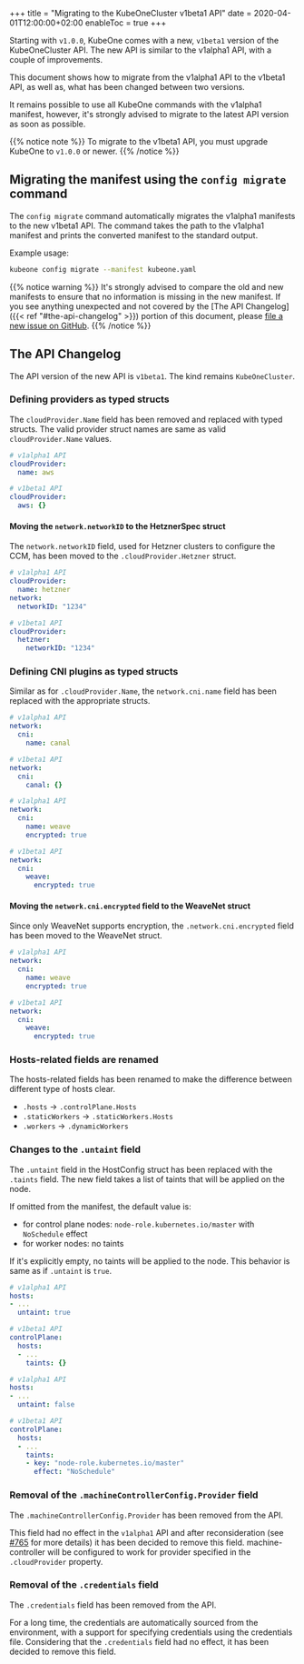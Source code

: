 +++
title = "Migrating to the KubeOneCluster v1beta1 API"
date = 2020-04-01T12:00:00+02:00
enableToc = true
+++

Starting with `v1.0.0`, KubeOne comes with a new, `v1beta1` version of the
KubeOneCluster API. The new API is similar to the v1alpha1 API, with
a couple of improvements.

This document shows how to migrate from the v1alpha1 API to the v1beta1
API, as well as, what has been changed between two versions.

It remains possible to use all KubeOne commands with the v1alpha1 manifest,
however, it's strongly advised to migrate to the latest API version as soon
as possible.

{{% notice note %}}
To migrate to the v1beta1 API, you must upgrade KubeOne to `v1.0.0` or newer.
{{% /notice %}}

## Migrating the manifest using the `config migrate` command

The `config migrate` command automatically migrates the v1alpha1 manifests to
the new v1beta1 API. The command takes the path to the v1alpha1 manifest
and prints the converted manifest to the standard output.

Example usage:

```bash
kubeone config migrate --manifest kubeone.yaml
```

{{% notice warning %}}
It's strongly advised to compare the old and new manifests to ensure that no
information is missing in the new manifest. If you see anything unexpected
and not covered by the [The API Changelog]({{< ref "#the-api-changelog" >}}) portion of this document, please
[file a new issue on GitHub](https://github.com/kubermatic/kubeone/issues/new?labels=kind%2Fbug&template=bug-report.md).
{{% /notice %}}

## The API Changelog

The API version of the new API is `v1beta1`. The kind remains `KubeOneCluster`.

### Defining providers as typed structs

The `cloudProvider.Name` field has been removed and replaced with typed
structs. The valid provider struct names are same as valid
`cloudProvider.Name` values.

```yaml
# v1alpha1 API
cloudProvider:
  name: aws

# v1beta1 API
cloudProvider:
  aws: {}
```

#### Moving the `network.networkID` to the HetznerSpec struct

The `network.networkID` field, used for Hetzner clusters to configure the CCM,
has been moved to the `.cloudProvider.Hetzner` struct.

```yaml
# v1alpha1 API
cloudProvider:
  name: hetzner
network:
  networkID: "1234"

# v1beta1 API
cloudProvider:
  hetzner:
    networkID: "1234"
```

### Defining CNI plugins as typed structs

Similar as for `.cloudProvider.Name`, the `network.cni.name` field has been
replaced with the appropriate structs.

```yaml
# v1alpha1 API
network:
  cni:
    name: canal

# v1beta1 API
network:
  cni:
    canal: {}
```

```yaml
# v1alpha1 API
network:
  cni:
    name: weave
    encrypted: true

# v1beta1 API
network:
  cni:
    weave:
      encrypted: true
```

#### Moving the `network.cni.encrypted` field to the WeaveNet struct

Since only WeaveNet supports encryption, the `.network.cni.encrypted` field has
been moved to the WeaveNet struct.

```yaml
# v1alpha1 API
network:
  cni:
    name: weave
    encrypted: true

# v1beta1 API
network:
  cni:
    weave:
      encrypted: true
```

### Hosts-related fields are renamed

The hosts-related fields has been renamed to make the difference between
different type of hosts clear.

* `.hosts` -> `.controlPlane.Hosts`
* `.staticWorkers` -> `.staticWorkers.Hosts`
* `.workers` -> `.dynamicWorkers`

### Changes to the `.untaint` field

The `.untaint` field in the HostConfig struct has been replaced with the
`.taints` field. The new field takes a list of taints that will be applied on
the node.

If omitted from the manifest, the default value is:

* for control plane nodes: `node-role.kubernetes.io/master` with `NoSchedule` effect
* for worker nodes: no taints

If it's explicitly empty, no taints will be applied to the node. This behavior
is same as if `.untaint` is `true`.

```yaml
# v1alpha1 API
hosts:
- ...
  untaint: true

# v1beta1 API
controlPlane:
  hosts:
  - ...
    taints: {}
```

```yaml
# v1alpha1 API
hosts:
- ...
  untaint: false

# v1beta1 API
controlPlane:
  hosts:
  - ...
    taints:
    - key: "node-role.kubernetes.io/master"
      effect: "NoSchedule"
```

### Removal of the `.machineControllerConfig.Provider` field

The `.machineControllerConfig.Provider` has been removed from the API.

This field had no effect in the `v1alpha1` API and after reconsideration (see
[#765][issue-765] for more details) it has been decided to remove this field.
machine-controller will be configured to work for provider specified in the
`.cloudProvider` property.

### Removal of the `.credentials` field

The `.credentials` field has been removed from the API.

For a long time, the credentials are automatically sourced from the
environment, with a support for specifying credentials using the credentials
file. Considering that the `.credentials` field had no effect, it has been
decided to remove this field.

[issue-765]: https://github.com/kubermatic/kubeone/issues/765
